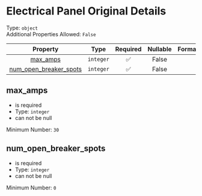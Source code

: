 
Electrical Panel Original Details
=================================
  
Type: `object`  
Additional Properties Allowed: `False`  
  

|Property|Type|Required|Nullable|Format|Title|
| :---: | :---: | :---: | :---: | :---: | :---: |
|[max_amps](#max_amps)|`integer`|:white_check_mark:|False|||
|[num_open_breaker_spots](#num_open_breaker_spots)|`integer`|:white_check_mark:|False|||

## max_amps
  
  
  

- is required
- Type: `integer`
- can not be null
  
Minimum Number: `30`
## num_open_breaker_spots
  
  
  

- is required
- Type: `integer`
- can not be null
  
Minimum Number: `0`